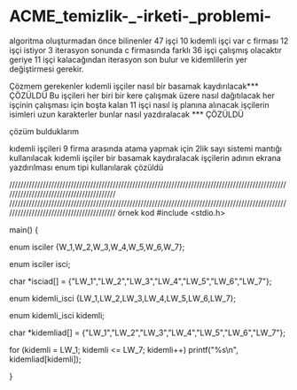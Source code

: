 # ACME_temizlik-_-irketi-_problemi-
algoritma oluşturmadan önce bilinenler
47 işçi
10 kıdemli işçi var
c firması 12 işçi istiyor 3 iterasyon sonunda c firmasında farklı 36 işçi çalışmış olacaktır
geriye 11 işçi kalacağından iterasyon son bulur ve kidemlilerin yer değiştirmesi gerekir.

Çözmem gerekenler 
kıdemli işçiler nasıl bir basamak kaydırılacak*** ÇÖZÜLDÜ
Bu işçileri her biri bir kere çalışmak üzere nasıl dağıtılacak
her işçinin çalışması için boşta kalan 11 işçi nasıl iş planına alınacak
işçilerin isimleri uzun karakterler bunlar nasıl yazdıralacak *** ÇÖZÜLDÜ


çözüm bulduklarım

kıdemli işçileri 9 firma arasında atama yapmak için 2lik sayı sistemi mantığı kullanılacak kıdemli işçiler bir basamak kaydıralacak
işçilerin adının ekrana yazdırılması enum tipi kullanılarak çözüldü

/////////////////////////////////////////////////////////////////////////////////////////////////////////////////////////////////////////
/////////////////////////////////////////////////////////////////////////////////////////////////////////////////////////////////////////
örnek kod
#include <stdio.h>

main() {
	
enum isciler {W_1,W_2,W_3,W_4,W_5,W_6,W_7};

enum isciler isci;

char *isciad[] = {"LW_1","LW_2","LW_3","LW_4","LW_5","LW_6","LW_7"};




enum kidemli_isci {LW_1,LW_2,LW_3,LW_4,LW_5,LW_6,LW_7};

enum kidemli_isci kidemli;

char *kidemliad[] = {"LW_1","LW_2","LW_3","LW_4","LW_5","LW_6","LW_7"};

for (kidemli = LW_1; kidemli <= LW_7; kidemli++)
   printf("%s\n", kidemliad[kidemli]);

}
